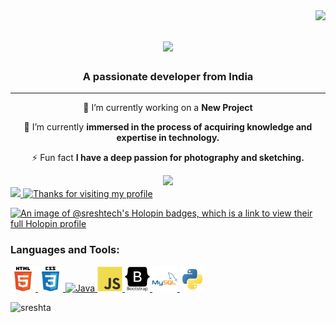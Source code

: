 <img align="right" src="https://visitor-badge.laobi.icu/badge?page_id=sreshtech.sreshtech" />

<h1 align="center">
    <img src="https://readme-typing-svg.herokuapp.com/?font=Righteous&size=35&center=true&vCenter=true&width=500&height=70&duration=4000&lines=Hi+There!+👋;+I'm+Sreshta!;" />
</h1>

<h3 align="center">A passionate developer from India </h3>
<hr/>
<div align="center">
 
 🔭 I’m currently working on a **New Project**
 
 🌱 I’m currently **immersed in the process of acquiring knowledge and expertise in technology.**

 ⚡ Fun fact **I have a deep passion for photography and sketching.**
 
 </div>
 <div align="center"> 
  <a href="mailto:kumarisreshta@gmail.com">
    <img src="https://img.shields.io/badge/Gmail-333333?style=for-the-badge&logo=gmail&logoColor=red" />
  
</div>
<img src="https://media.giphy.com/media/WUlplcMpOCEmTGBtBW/giphy.gif" width="200">

<img height="120" alt="Thanks for visiting my profile" width="100%" src="https://github.com/dibyendu415/dibyendu415/blob/master/marquee.svg" />

<!--
 <hr/>

<h2 align="center">⚡ Stats ⚡</h2>
<br>
<div align=center>
  <img width=390 src="https://streak-stats.demolab.com/?user=sreshtech&count_private=true&theme=react&border_radius=10" alt="streak stats"/>
  <img width=390 src="https://github-readme-stats-sreshtech.vercel.app/api?username=sreshtech&count_private=true&show_icons=true&theme=react&rank_icon=github&border_radius=10" alt="readme stats" />
  <br/> 
  <p align="right">
<img src="https://media.giphy.com/media/WUlplcMpOCEmTGBtBW/giphy.gif" width="200">
  
</div>
<img height="120" alt="Thanks for visiting my profile" width="100%" src="https://github.com/dibyendu415/dibyendu415/blob/master/marquee.svg" />

<br/><br/>







**sreshtech/sreshtech** is a ✨ _special_ ✨ repository because its `README.md` (this file) appears on your GitHub profile.

Here are some ideas to get you started:
</a>
  <a href="https://www.linkedin.com/in/sreshtakmr/" target="_blank">
    <img src="https://img.shields.io/badge/LinkedIn-0077B5?style=for-the-badge&logo=linkedin&logoColor=white" target="_blank" />
  </a>

- 🔭 I’m currently working on ...
- 🌱 I’m currently learning ...
- 👯 I’m looking to collaborate on ...
- 🤔 I’m looking for help with ...
- 💬 Ask me about ...
- 📫 How to reach me: ...
- 😄 Pronouns: ...
- ⚡ Fun fact: ...
-->
[![An image of @sreshtech's Holopin badges, which is a link to view their full Holopin profile](https://holopin.me/sreshtech)](https://holopin.io/@sreshtech)

<h3 align="left">Languages and Tools:</h3>



   <p align="left">
  <a href="https://www.w3.org/html/" target="_blank" rel="noreferrer">
    <img src="https://raw.githubusercontent.com/devicons/devicon/master/icons/html5/html5-original-wordmark.svg" alt="HTML5" width="40" height="40"/>
  </a>

  <a href="https://www.w3schools.com/css/" target="_blank" rel="noreferrer">
    <img src="https://raw.githubusercontent.com/devicons/devicon/master/icons/css3/css3-original-wordmark.svg" alt="CSS" width="40" height="40"/>
  </a>
<a href="https://www.oracle.com/java/" target="_blank" rel="noreferrer">
  <img src="URL_TO_YOUR_JAVA_ICON_IMAGE" alt="Java" width="40" height="40"/>
</a>


  <a href="https://developer.mozilla.org/en-US/docs/Web/JavaScript" target="_blank" rel="noreferrer">
    <img src="https://raw.githubusercontent.com/devicons/devicon/master/icons/javascript/javascript-original.svg" alt="JavaScript" width="40" height="40"/>
  </a>

  <a href="https://getbootstrap.com" target="_blank" rel="noreferrer">
    <img src="https://raw.githubusercontent.com/devicons/devicon/master/icons/bootstrap/bootstrap-plain-wordmark.svg" alt="Bootstrap" width="40" height="40"/>
  </a>

  <a href="https://www.mysql.com/" target="_blank" rel="noreferrer">
    <img src="https://raw.githubusercontent.com/devicons/devicon/master/icons/mysql/mysql-original-wordmark.svg" alt="MySQL" width="40" height="40"/>
  </a>

  <a href="https://www.python.org" target="_blank" rel="noreferrer">
    <img src="https://raw.githubusercontent.com/devicons/devicon/master/icons/python/python-original.svg" alt="Python" width="40" height="40"/>
  </a>
</p>


<p><img align="left" src="https://github-readme-stats.vercel.app/api/top-langs?username=sreshtech&show_icons=true&locale=en&layout=compact" alt="sreshta" /></p>


